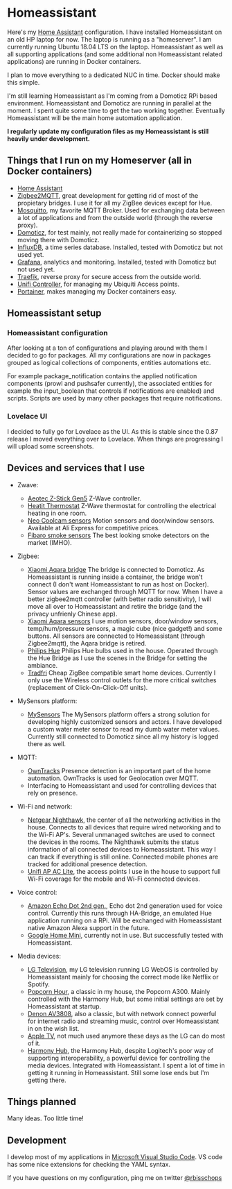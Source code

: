 # Homeassistant

Here's my [Home Assistant](https://home-assistant.io/) configuration. I have installed Homeassistant on an old HP laptop for now. The laptop is running as a "homeserver". I am currently running Ubuntu 18.04 LTS on the laptop. Homeassistant as well as all supporting applications (and some additional non Homeassistant related applications) are running in Docker containers. 

I plan to move everything to a dedicated NUC in time. Docker should make this simple. 

I'm still learning Homeassistant as I'm coming from a Domoticz RPi based environment. Homeassistant and Domoticz are running in parallel at the moment. I spent quite some time to get the two working together. Eventually Homeassistant will be the main home automation application.   

**I regularly update my configuration files as my Homeassistant is still heavily under development.**

## Things that I run on my Homeserver (all in Docker containers)

* [Home Assistant](https://home-assistant.io/)
* [Zigbee2MQTT](https://koenkk.github.io/zigbee2mqtt/), great development for getting rid of most of the propietary bridges. I use it for all my ZigBee devices except for Hue.
* [Mosquitto](https://mosquitto.org/), my favorite MQTT Broker. Used for exchanging data between a lot of applications and from the outside world (through the reverse proxy).
* [Domoticz](https://www.domoticz.com/), for test mainly, not really made for containerizing so stopped moving there with Domoticz.
* [InfluxDB](https://www.influxdata.com/), a time series database. Installed, tested with Domoticz but not used yet.
* [Grafana](https://grafana.com/), analytics and monitoring. Installed, tested with Domoticz but not used yet.
* [Traefik](https://traefik.io/), reverse proxy for secure access from the outside world.
* [Unifi Controller](https://www.ui.com/), for managing my Ubiquiti Access points.
* [Portainer](https://www.portainer.io/), makes managing my Docker containers easy.  

## Homeassistant setup

### Homeassistant configuration
After looking at a ton of configurations and playing around with them I decided to go for packages. All my configurations are now in packages grouped as logical collections of components, entities automations etc.

For example package_notification contains the applied notification components (prowl and pushsafer currently), the associated entities for example the input_boolean that controls if notifications are enabled) and scripts. Scripts are used by many other packages that require  notifications.   

### Lovelace UI
I decided to fully go for Lovelace as the UI. As this is stable since the 0.87 release I moved everything over to Lovelace. When things are progressing I will upload some screenshots.

## Devices and services that I use

* Zwave:
  * [Aeotec Z-Stick Gen5](https://aeotec.com/z-wave-usb-stick) Z-Wave controller.
  * [Heatit Thermostat](https://www.heatit.com/heating-control/floor-heating-thermostats/heatit-z-wave-thermostat/) Z-Wave thermostat for controlling the electrical heating in one room.
  * [Neo Coolcam sensors](https://www.szneo.com/) Motion sensors and door/window sensors. Available at Ali Express for competitive prices.
  * [Fibaro smoke sensors](https://www.fibaro.com/en/) The best looking smoke detectors on the market (IMHO).

* Zigbee:
  * [Xiaomi Aqara bridge](https://www.aliexpress.com) The bridge is connected to Domoticz. As Homeassistant is running inside a container, the bridge won't connect (I don't want Homeassistant to run as host on Docker). Sensor values are exchanged through MQTT for now. When I have a better zigbee2mqtt controller (with better radio sensitivity), I will move all over to Homeassistant and retire the bridge (and the privacy unfrienly Chinese app).
  * [Xiaomi Aqara sensors](https://www.aliexpress.com) I use motion sensors, door/window sensors, temp/hum/pressure sensors, a magic cube (nice gadget!) and some buttons. All sensors are connected to Homeassistant (through Zigbee2mqtt), the Aqara bridge is retired.
  * [Philips Hue](https://www2.meethue.com) Philips Hue bulbs used in the house. Operated through the Hue Bridge as I use the scenes in the Bridge for setting the ambiance.
  * [Tradfri](https://www.ikea.com) Cheap ZigBee compatible smart home devices. Currently I only use the Wireless control outlets for the more critical switches (replacement of Click-On-Click-Off units).   

* MySensors platform:
  * [MySensors](https://www.mysensors.org/) The MySensors platform offers a strong solution for developing highly customized sensors and actors. I have developed a custom water meter sensor to read my dumb water meter values. Currently still connected to Domoticz since all my history is logged there as well.

* MQTT:
  * [OwnTracks](https://home-assistant.io/components/device_tracker.owntracks/) Presence detection is an important part of the home automation. OwnTracks is used for Geolocation over MQTT.
  * Interfacing to Homeassistant and used for controlling devices that rely on presence.

* Wi-Fi and network:
  * [Netgear Nighthawk](https://www.netgear.nl/home/products/networking/wifi-routers/R7000.aspx), the center of all the networking activities in the house. Connects to all devices that require wired networking and to the Wi-Fi AP's. Several unmanaged switches are used to connect the devices in the rooms. The Nighthawk submits the status information of all connected devices to Homeassistant. This way I can track if everything is still online. Connected mobile phones are tracked for additional presence detection. 
  * [Unifi AP AC Lite](https://www.ui.com/unifi/unifi-ap-ac-lite/), the access points I use in the house to support full Wi-Fi coverage for the mobile and Wi-Fi connected devices.

* Voice control:
  * [Amazon Echo Dot 2nd gen.](https://amazon.com), Echo dot 2nd generation used for voice control. Currently this runs through HA-Bridge, an emulated Hue application running on a RPi. Will be exchanged with Homeassistant native Amazon Alexa support in the future.
  * [Google Home Mini](https://store.google.com/product/google_home_mini), currently not in use. But successfully tested with Homeassistant.

* Media devices:
  * [LG Television](https://www.lg.com), my LG television running LG WebOS is controlled by Homeassistant mainly for choosing the correct mode like Netflix or Spotify.
  * [Popcorn Hour](https://www.cloudmedia.com/), a classic in my house, the Popcorn A300. Mainly controlled with the Harmony Hub, but some initial settings are set by Homeassistant at startup.
  * [Denon AV3808](https://www.denon.com), also a classic, but with network connect powerful for internet radio and streaming music, control over Homeassistant in on the wish list.
  * [Apple TV](https://www.apple.com), not much used anymore these days as the LG can do most of it.
  * [Harmony Hub](https://www.logitech.com), the Harmony Hub, despite Logitech's poor way of supporting interoperability, a powerful device for controlling the media devices. Integrated with Homeassistant. I spent a lot of time in getting it running in  Homeassistant. Still some lose ends but I'm getting there.

  
## Things planned

Many ideas. Too little time!

## Development

I develop most of my applications in [Microsoft Visual Studio Code](https://code.visualstudio.com/). VS code has some nice extensions for checking the YAML syntax.

If you have questions on my configuration, ping me on twitter [@rbisschops](https://twitter.com/rbisschops)
